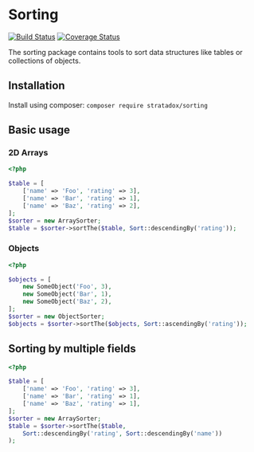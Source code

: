 # Sorting

[![Build Status](https://travis-ci.org/Stratadox/Sorting.svg?branch=master)](https://travis-ci.org/Stratadox/Sorting)
[![Coverage Status](https://coveralls.io/repos/github/Stratadox/Sorting/badge.svg?branch=master)](https://coveralls.io/github/Stratadox/Sorting?branch=master)

The sorting package contains tools to sort data structures like tables or collections of objects.

## Installation

Install using composer:
`composer require stratadox/sorting`

## Basic usage

### 2D Arrays

```php
<?php

$table = [
    ['name' => 'Foo', 'rating' => 3],
    ['name' => 'Bar', 'rating' => 1],
    ['name' => 'Baz', 'rating' => 2],
];
$sorter = new ArraySorter;
$table = $sorter->sortThe($table, Sort::descendingBy('rating'));
```

### Objects
```php
<?php

$objects = [
    new SomeObject('Foo', 3),
    new SomeObject('Bar', 1),
    new SomeObject('Baz', 2),
];
$sorter = new ObjectSorter;
$objects = $sorter->sortThe($objects, Sort::ascendingBy('rating'));
```

## Sorting by multiple fields

```php
<?php

$table = [
    ['name' => 'Foo', 'rating' => 3],
    ['name' => 'Bar', 'rating' => 1],
    ['name' => 'Baz', 'rating' => 1],
];
$sorter = new ArraySorter;
$table = $sorter->sortThe($table, 
    Sort::descendingBy('rating', Sort::descendingBy('name'))
);
```

